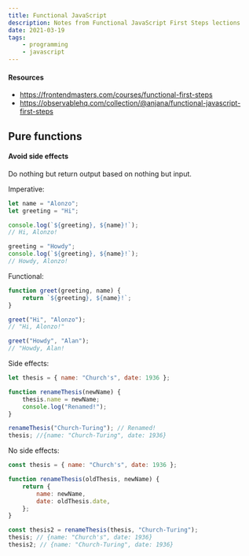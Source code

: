 ```yaml
---
title: Functional JavaScript
description: Notes from Functional JavaScript First Steps lections
date: 2021-03-19
tags:
    - programming
    - javascript
---
```


#### Resources

-   https://frontendmasters.com/courses/functional-first-steps
-   https://observablehq.com/collection/@anjana/functional-javascript-first-steps

## Pure functions

#### Avoid side effects

Do nothing but return output based on nothing but input.

Imperative:

```javascript
let name = "Alonzo";
let greeting = "Hi";

console.log(`${greeting}, ${name}!`);
// Hi, Alonzo!

greeting = "Howdy";
console.log(`${greeting}, ${name}!`);
// Howdy, Alonzo!
```

Functional:

```javascript
function greet(greeting, name) {
	return `${greeting}, ${name}!`;
}

greet("Hi", "Alonzo");
// "Hi, Alonzo!"

greet("Howdy", "Alan");
// "Howdy, Alan!
```

Side effects:

```javascript
let thesis = { name: "Church's", date: 1936 };

function renameThesis(newName) {
	thesis.name = newName;
	console.log("Renamed!");
}

renameThesis("Church-Turing"); // Renamed!
thesis; //{name: "Church-Turing", date: 1936}
```

No side effects:

```javascript
const thesis = { name: "Church's", date: 1936 };

function renameThesis(oldThesis, newName) {
	return {
		name: newName,
		date: oldThesis.date,
	};
}

const thesis2 = renameThesis(thesis, "Church-Turing");
thesis; // {name: "Church's", date: 1936}
thesis2; // {name: "Church-Turing", date: 1936}
```
